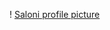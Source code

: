 ! [Saloni profile picture](https://user-images.githubusercontent.com/101316721/157691274-7f69019d-b9b0-4f65-ad8f-8ae47db7969f.jpg)

